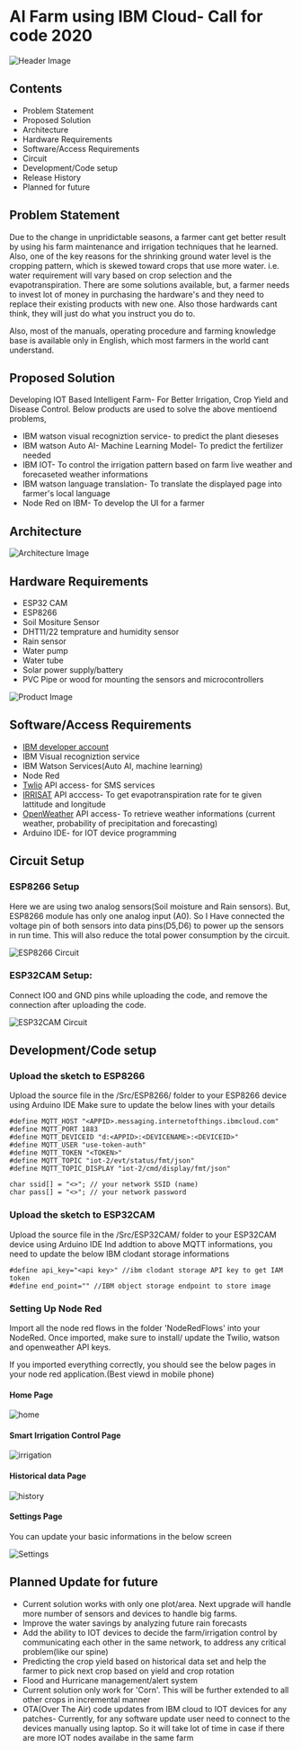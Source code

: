 # AI Farm using IBM Cloud- Call for code 2020

![Header Image](/Images/header.png)


## Contents

* Problem Statement
* Proposed Solution
* Architecture
* Hardware Requirements
* Software/Access Requirements
* Circuit
* Development/Code setup
* Release History
* Planned for future

## Problem Statement
Due to the change in unpridictable seasons, a farmer cant get better result by using his farm maintenance and irrigation techniques that he learned. Also, one of the key reasons for the shrinking ground water level is the cropping pattern, which is skewed toward crops that use more water. i.e. water requirement will vary based on crop selection and the evapotranspiration.  There are some solutions available, but, a farmer needs to invest lot of money in purchasing the hardware's and they need to replace their existing products with new one. Also those hardwards cant think, they will just do what you instruct you do to. 

Also, most of the manuals, operating procedure and farming knowledge base is available only in English, which most farmers in the world cant understand.

## Proposed Solution 

Developing IOT Based Intelligent Farm- For Better Irrigation, Crop Yield and Disease Control. Below products are used to solve the above mentioend problems,

* IBM watson visual recogniztion service- to predict the plant dieseses
* IBM watson Auto AI- Machine Learning Model- To predict the fertilizer needed
* IBM IOT- To control the irrigation pattern based on farm live weather and forecaseted weather informations
* IBM watson language translation- To translate the displayed page into farmer's local language
* Node Red on IBM- To develop the UI for a farmer

## Architecture

![Architecture Image](/Images/arch.PNG)

## Hardware Requirements
 * ESP32 CAM
 * ESP8266
 * Soil Mositure Sensor 
 * DHT11/22 temprature and humidity sensor
 * Rain sensor
 * Water pump
 * Water tube
 * Solar power supply/battery
 * PVC Pipe or wood for mounting the sensors and microcontrollers
 
 ![Product Image](/Images/Products.png)
 
 ## Software/Access Requirements
 
 * [IBM developer account](https://cloud.ibm.com/login)
 * IBM Visual recogniztion service 
 * IBM Watson Services(Auto AI, machine learning)
 * Node Red
 * [Twlio](https://www.twilio.com/) API access- for SMS services 
 * [IRRISAT](https://irrisat-cloud.appspot.com/api) API acccess- To get evapotranspiration rate for te given lattitude and longitude
 * [OpenWeather](https://openweathermap.org/api) API access- To retrieve weather informations (current weather, probability of precipitation and forecasting)
 * Arduino IDE- for IOT device programming
 
## Circuit Setup

### ESP8266 Setup

Here we are using two analog sensors(Soil moisture and Rain sensors). But, ESP8266 module has only one analog input (A0). So I Have connected the voltage pin of both sensors into data pins(D5,D6) to power up the sensors in run time. This will also reduce the total power consumption by the circuit.

![ESP8266 Circuit](/Images/ESP8266Circuit_Sensor.PNG)

### ESP32CAM Setup:

Connect IO0 and GND pins while uploading the code, and remove the connection after uploading the code.

![ESP32CAM Circuit](https://www.elementzonline.com/image/catalog/Blog_images/esp32-CAM/esp32_ttl.png)

## Development/Code setup

### Upload the sketch to ESP8266
Upload the source file in the /Src/ESP8266/ folder to your ESP8266 device using Arduino IDE
Make sure to update the below lines with your details
```
#define MQTT_HOST "<APPID>.messaging.internetofthings.ibmcloud.com"
#define MQTT_PORT 1883
#define MQTT_DEVICEID "d:<APPID>:<DEVICENAME>:<DEVICEID>"
#define MQTT_USER "use-token-auth"
#define MQTT_TOKEN "<TOKEN>"
#define MQTT_TOPIC "iot-2/evt/status/fmt/json"
#define MQTT_TOPIC_DISPLAY "iot-2/cmd/display/fmt/json"
 
char ssid[] = "<>"; // your network SSID (name)
char pass[] = "<>"; // your network password
```

### Upload the sketch to ESP32CAM
Upload the source file in the /Src/ESP32CAM/ folder to your ESP32CAM device using Arduino IDE
Ind addtion to above MQTT informations, you need to update the below IBM clodant storage informations
```
#define api_key="<api key>" //ibm clodant storage API key to get IAM token
#define end_point="" //IBM object storage endpoint to store image
```
### Setting Up Node Red

Import all the node red flows in the folder 'NodeRedFlows' into your NodeRed. Once imported, make sure to install/ update the Twilio, watson and openweather API keys.

If you imported everything correctly, you should see the below pages in your node red application.(Best viewd in mobile phone)

#### Home Page
![home](/Images/UISample/homepage.png)
#### Smart Irrigation Control Page
![irrigation](/Images/UISample/irrigation.png)
#### Historical data Page
![history](/Images/UISample/histrical.png)
#### Settings Page
You can update your basic informations in the below screen

![Settings](/Images/UISample/settings.png)

 ## Planned Update for future
  * Current solution works with only one plot/area. Next upgrade will handle more number of sensors and devices to handle big farms.
  * Improve the water savings by analyzing future rain forecasts
  * Add the ability to IOT devices to decide the farm/irrigation control by communicating each other in the same network, to address any critical problem(like our spine)
  * Predicting the crop yield based on historical data set and help the farmer to pick next crop based on yield and crop rotation
  * Flood and Hurricane management/alert system
  * Current solution only work for 'Corn'. This will be further extended to all other crops in incremental manner
  * OTA(Over The Air) code updates from IBM cloud to IOT devices for any patches- Currently, for any software update user need to connect to the devices manually using laptop. So it will take lot of time in case if there are more IOT nodes availabe in the same farm
